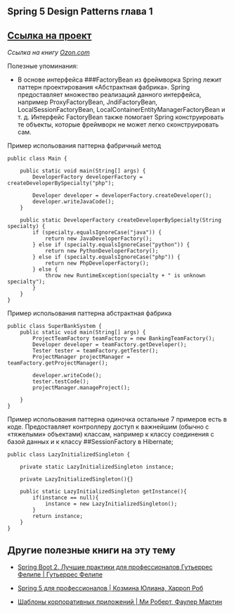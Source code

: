 ## Spring 5 Design Patterns глава 1
[Ссылка на проект](https://github.com/SvyatoslavP/spring5-design-patterns/tree/master/src/main/java/ru/panifidkin/spring5designpatterns/spring5designpatterns/chapters)
-----
*Ссылка на книгу [Ozon.com](https://www.ozon.ru/product/spring-vse-patterny-proektirovaniya-148640212/)*

Полезные упоминания:

* В основе интерфейса
###FactoryBean
из фреймворка Spring лежит паттерн проектирования «Абстрактная фабрика». Spring предоставляет множество реализаций данного интерфейса, например ProxyFactoryBean, JndiFactoryBean, LocalSessionFactoryBean, LocalContainerEntityManagerFactoryBean и т. д. Интерфейс FactoryBean также помогает Spring конструировать те объекты, которые фреймворк не может легко сконструировать сам.

Пример испольования паттерна фабричный метод
```
public class Main {

    public static void main(String[] args) {
        DeveloperFactory developerFactory = createDeveloperBySpecialty("php");

        Developer developer = developerFactory.createDeveloper();
        developer.writeJavaCode();
    }

    public static DeveloperFactory createDeveloperBySpecialty(String specialty) {
        if (specialty.equalsIgnoreCase("java")) {
            return new JavaDeveloperFactory();
        } else if (specialty.equalsIgnoreCase("python")) {
            return new PythonDeveloperFactory();
        } else if (specialty.equalsIgnoreCase("php")) {
            return new PhpDeveloperFactory();
        } else {
            throw new RuntimeException(specialty + " is unknown specialty");
        }
    }
}
```
Пример испольования паттерна абстрактная фабрика
```
public class SuperBankSystem {
    public static void main(String[] args) {
        ProjectTeamFactory teamFactory = new BankingTeamFactory();
        Developer developer = teamFactory.getDeveloper();
        Tester tester = teamFactory.getTester();
        ProjectManager projectManager = teamFactory.getProjectManager();

        developer.writeCode();
        tester.testCode();
        projectManager.manageProject();

    }
}
```
Пример испольования паттерна одиночка
остальные 7 примеров есть в коде.
Предоставляет контроллеру доступ к важнейшим (обычно с «тяжелыми» объектами) классам, например к классу соединения с базой данных и к классу
##SessionFactory в Hibernate;

```
public class LazyInitializedSingleton {

    private static LazyInitializedSingleton instance;

    private LazyInitializedSingleton(){}

    public static LazyInitializedSingleton getInstance(){
        if(instance == null){
            instance = new LazyInitializedSingleton();
        }
        return instance;
    }
}
```

## Другие полезные книги на эту тему
* [Spring Boot 2. Лучшие практики для профессионалов Гутьеррес Фелипе | Гутьеррес Фелипе](https://www.ozon.ru/context/detail/id/211432310/?asb=HlZ0mKEKmSkTW5wTMiT3ubd36ZzgIBto6Yg%252B5H2z%252BlY%253D&asb2=HlZ0mKEKmSkTW5wTMiT3ubd36ZzgIBto6Yg-5H2z-lY&keywords=spring)

* [Spring 5 для профессионалов | Козмина Юлиана, Харроп Роб](https://www.ozon.ru/context/detail/id/149092813/?asb=PaU4Vb0eY4ONxlfT7oQWPnf3bXtUEIbaeeUrXh2a7Ac%253D&asb2=PaU4Vb0eY4ONxlfT7oQWPnf3bXtUEIbaeeUrXh2a7Ac&keywords=spring)

* [Шаблоны корпоративных приложений | Ми Роберт, Фаулер Мартин](https://www.ozon.ru/product/shablony-korporativnyh-prilozheniy-147417586/?stat=YW5fMQ%3D%3D)

